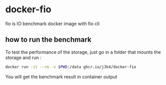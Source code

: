 # docker-fio
fio is IO benchmark docker image with fio cli

## how to run the benchmark

To test the performance of the storage, just go in a folder that mounts the storage and run : 
```bash
docker run -it --rm -v $PWD:/data ghcr.io/j3k4/docker-fio
```

You will get the benchmark result in container output
